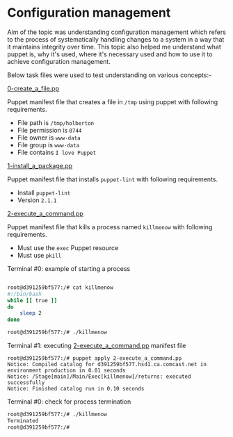 # Configuration management

Aim of the topic was understanding configuration management which refers to the process of systematically handling changes to a system in a way that it maintains integrity over time. This topic also helped me understand what puppet is, why it's used, where it's necessary used and how to use it to achieve configuration management.

Below task files were used to test understanding on various concepts:-

[0-create_a_file.pp](./0-create_a_file.pp)

Puppet manifest file that creates a file in `/tmp` using puppet with following requirements.

* File path is `/tmp/holberton`
* File permission is `0744`
* File owner is `www-data`
* File group is `www-data`
* File contains `I love Puppet`


[1-install_a_package.pp](./1-install_a_package.pp)

Puppet manifest file that installs `puppet-lint` with following requirements.

* Install `puppet-lint`
* Version `2.1.1`

[2-execute_a_command.pp](./2-execute_a_command.pp)

Puppet manifest file that kills a process named `killmenow` with following requirements.

* Must use the `exec` Puppet resource
* Must use `pkill`

Terminal #0: example of starting a process

```.sh

root@d391259bf577:/# cat killmenow
#!/bin/bash
while [[ true ]]
do
    sleep 2
done

root@d391259bf577:/# ./killmenow

```

Terminal #1: executing [2-execute_a_command.pp](./2-execute_a_command.pp) manifest file

```
root@d391259bf577:/# puppet apply 2-execute_a_command.pp
Notice: Compiled catalog for d391259bf577.hsd1.ca.comcast.net in environment production in 0.01 seconds
Notice: /Stage[main]/Main/Exec[killmenow]/returns: executed successfully
Notice: Finished catalog run in 0.10 seconds

```

Terminal #0: check for process termination

```.sh
root@d391259bf577:/# ./killmenow
Terminated
root@d391259bf577:/#

```
